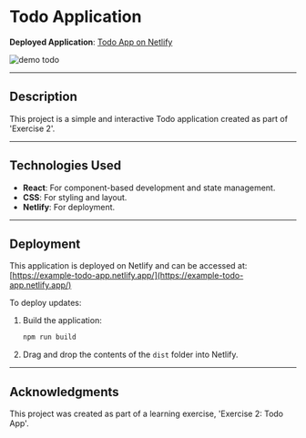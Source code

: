 # Todo Application

**Deployed Application**: [Todo App on Netlify](https://example-todo-app.netlify.app/)  

![demo todo](https://github.com/user-attachments/assets/todo-app-demo.png)

---

## **Description**
This project is a simple and interactive Todo application created as part of 'Exercise 2'. 

---

## **Technologies Used**
- **React**: For component-based development and state management.
- **CSS**: For styling and layout.
- **Netlify**: For deployment.

---

## **Deployment**
This application is deployed on Netlify and can be accessed at:  
[https://example-todo-app.netlify.app/](https://example-todo-app.netlify.app/)

To deploy updates:
1. Build the application:
   ```bash
   npm run build
   ```
2. Drag and drop the contents of the `dist` folder into Netlify.

---

## **Acknowledgments**
This project was created as part of a learning exercise, 'Exercise 2: Todo App'.

